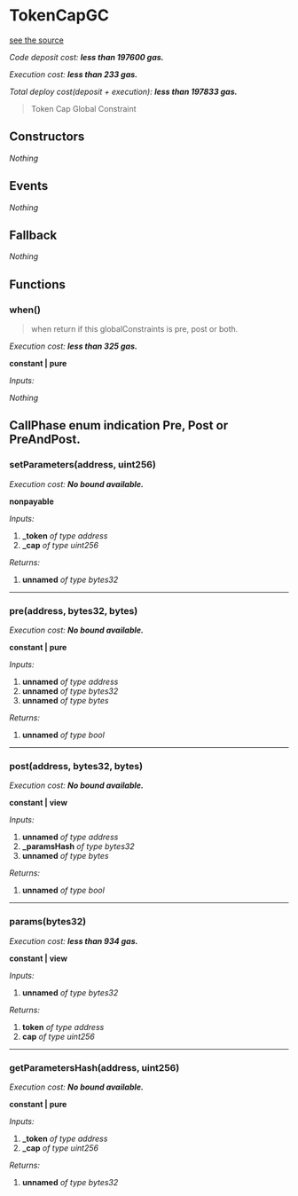 # TokenCapGC
[see the source](https://github.com/daostack/arc/tree/master/contracts/globalConstraints/TokenCapGC.sol)

*Code deposit cost: **less than 197600 gas.***

*Execution cost: **less than 233 gas.***

*Total deploy cost(deposit + execution): **less than 197833 gas.***

> Token Cap Global Constraint

## Constructors
*Nothing*
## Events
*Nothing*
## Fallback
*Nothing*
## Functions
### when()
> when return if this globalConstraints is pre, post or both.

*Execution cost: **less than 325 gas.***

**constant | pure**

*Inputs:*

*Nothing*

CallPhase enum indication  Pre, Post or PreAndPost.
---
### setParameters(address, uint256)

*Execution cost: **No bound available.***

**nonpayable**

*Inputs:*

1. **_token** *of type address*
2. **_cap** *of type uint256*

*Returns:*

1. **unnamed** *of type bytes32*

---
### pre(address, bytes32, bytes)

*Execution cost: **No bound available.***

**constant | pure**

*Inputs:*

1. **unnamed** *of type address*
2. **unnamed** *of type bytes32*
3. **unnamed** *of type bytes*

*Returns:*

1. **unnamed** *of type bool*

---
### post(address, bytes32, bytes)

*Execution cost: **No bound available.***

**constant | view**

*Inputs:*

1. **unnamed** *of type address*
2. **_paramsHash** *of type bytes32*
3. **unnamed** *of type bytes*

*Returns:*

1. **unnamed** *of type bool*

---
### params(bytes32)

*Execution cost: **less than 934 gas.***

**constant | view**

*Inputs:*

1. **unnamed** *of type bytes32*

*Returns:*

1. **token** *of type address*
2. **cap** *of type uint256*

---
### getParametersHash(address, uint256)

*Execution cost: **No bound available.***

**constant | pure**

*Inputs:*

1. **_token** *of type address*
2. **_cap** *of type uint256*

*Returns:*

1. **unnamed** *of type bytes32*


